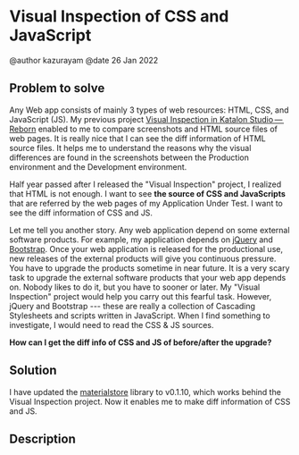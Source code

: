 # Visual Inspection of CSS and JavaScript

@author kazurayam
@date 26 Jan 2022

## Problem to solve

Any Web app consists of mainly 3 types of web resources: HTML, CSS, and JavaScript (JS). My previous project [Visual Inspection in Katalon Studio — Reborn](https://forum.katalon.com/t/visual-inspection-in-katalon-studio-reborn/57440) enabled to me to compare screenshots and HTML source files of web pages. It is really nice that I can see the diff information of HTML source files. It helps me to understand the reasons why the visual differences are found in the screenshots between the Production environment and the Development environment.

Half year passed after I released the "Visual Inspection" project, I realized that HTML is not enough. I want to see **the source of CSS and JavaScripts** that are referred by the web pages of my Application Under Test. I want to see the diff information of CSS and JS.

Let me tell you another story. Any web application depend on some external software products. For example, my application depends on [jQuery](https://jquery.com/) and [Bootstrap](https://getbootstrap.com/). Once your web application is released for the productional use, new releases of the external products will give you continuous pressure. You have to upgrade the products sometime in near future. It is a very scary task to upgrade the external software products that your web app depends on. Nobody likes to do it, but you have to sooner or later. My "Visual Inspection" project would help you carry out this fearful task. However, jQuery and Bootstrap --- these are really a collection of Cascading Stylesheets and scripts written in JavaScript. When I find something to investigate, I would need to read the CSS & JS sources.

**How can I get the diff info of CSS and JS of before/after the upgrade?**

## Solution

I have updated the [materialstore](https://github.com/kazurayam/materialstore) library to v0.1.10, which works behind the Visual Inspection project. Now it enables me to make diff information of CSS and JS.

## Description

